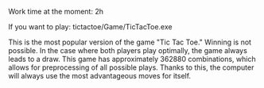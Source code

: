 Work time at the moment: 2h

If you want to play: tictactoe/Game/TicTacToe.exe

This is the most popular version of the game "Tic Tac Toe." Winning is not possible. In the case where both players play optimally, the game always leads to a draw. 
This game has approximately 362880 combinations, which allows for preprocessing of all possible plays. 
Thanks to this, the computer will always use the most advantageous moves for itself.
